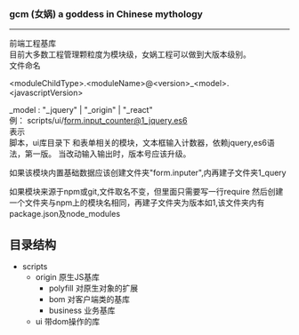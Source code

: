 ### gcm (女娲) a goddess in Chinese mythology 
--- 
前端工程基库  
目前大多数工程管理颗粒度为模块级，女娲工程可以做到大版本级别。  
文件命名  

\<moduleChildType>.\<moduleName>@\<version>\_\<model>.\<javascriptVersion>  

\_model : "\_jquery" | "\_origin" | "\_react"  
例：
scripts/ui/form.input_counter@1_jquery.es6  
表示  
脚本，ui库目录下 和表单相关的模块，文本框输入计数器，依赖jquery,es6语法，第一版。
当改动输入输出时，版本号应该升级。

如果该模块内置基础数据应该创建文件夹"form.inputer",内再建子文件夹1_query

如果模块来源于npm或git,文件取名不变，但里面只需要写一行require
然后创建一个文件夹与npm上的模块名相同，再建子文件夹为版本如1,该文件夹内有package.json及node_modules

## 目录结构

* scripts
	* origin 原生JS基库
		* polyfill 对原生对象的扩展
		* bom 对客户端类的基库
		* business 业务基库
	* ui 带dom操作的库
	